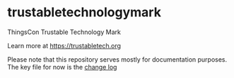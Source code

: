 # trustabletechnologymark
ThingsCon Trustable Technology Mark

Learn more at https://trustabletech.org

Please note that this repository serves mostly for documentation purposes.
The key file for now is the [change log](https://github.com/thewavingcat/trustabletechnologymark/blob/master/TTM%20change%20log.md)
